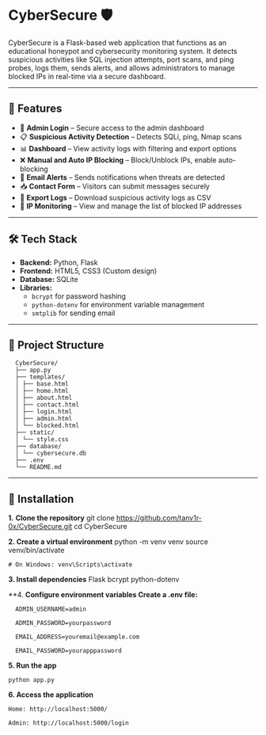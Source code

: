 # CyberSecure 🛡️

CyberSecure is a Flask-based web application that functions as an educational honeypot and cybersecurity monitoring system. It detects suspicious activities like SQL injection attempts, port scans, and ping probes, logs them, sends alerts, and allows administrators to manage blocked IPs in real-time via a secure dashboard.

---

## 🚀 Features

- 🔐 **Admin Login** – Secure access to the admin dashboard
- 📋 **Suspicious Activity Detection** – Detects SQLi, ping, Nmap scans
- 📊 **Dashboard** – View activity logs with filtering and export options
- ❌ **Manual and Auto IP Blocking** – Block/Unblock IPs, enable auto-blocking
- 📧 **Email Alerts** – Sends notifications when threats are detected
- 📥 **Contact Form** – Visitors can submit messages securely
- 💾 **Export Logs** – Download suspicious activity logs as CSV
- 🧱 **IP Monitoring** – View and manage the list of blocked IP addresses

---

## 🛠️ Tech Stack

- **Backend:** Python, Flask
- **Frontend:** HTML5, CSS3 (Custom design)
- **Database:** SQLite
- **Libraries:** 
  - `bcrypt` for password hashing
  - `python-dotenv` for environment variable management
  - `smtplib` for sending email
 
  
---

## 📁 Project Structure
      CyberSecure/
      ├── app.py
      ├── templates/
      │ ├── base.html
      │ ├── home.html
      │ ├── about.html
      │ ├── contact.html
      │ ├── login.html
      │ ├── admin.html
      │ └── blocked.html
      ├── static/
      │ └── style.css
      ├── database/
      │ └── cybersecure.db
      ├── .env
      └── README.md
---

## 🔧 Installation

**1.** **Clone the repository**
     git clone https://github.com/tanv1r-0x/CyberSecure.git
     cd CyberSecure

     
**2. Create a virtual environment**
    python -m venv venv
    source venv/bin/activate  
    
    # On Windows: venv\Scripts\activate

    
**3. Install dependencies**
    Flask
    bcrypt
    python-dotenv

**4. **Configure environment variables
      Create a .env file:**
      
      ADMIN_USERNAME=admin
     
      ADMIN_PASSWORD=yourpassword
     
      EMAIL_ADDRESS=youremail@example.com
      
      EMAIL_PASSWORD=yourapppassword


**5. Run the app**

    python app.py

  
**6. Access the application**

    Home: http://localhost:5000/
    
    Admin: http://localhost:5000/login
